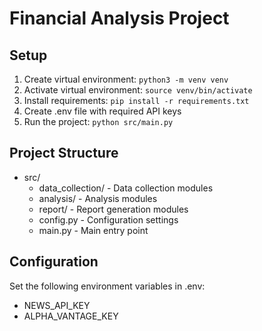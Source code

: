 # Financial Analysis Project

## Setup
1. Create virtual environment: `python3 -m venv venv`
2. Activate virtual environment: `source venv/bin/activate`
3. Install requirements: `pip install -r requirements.txt`
4. Create .env file with required API keys
5. Run the project: `python src/main.py`

## Project Structure
- src/
  - data_collection/ - Data collection modules
  - analysis/ - Analysis modules
  - report/ - Report generation modules
  - config.py - Configuration settings
  - main.py - Main entry point

## Configuration
Set the following environment variables in .env:
- NEWS_API_KEY
- ALPHA_VANTAGE_KEY 